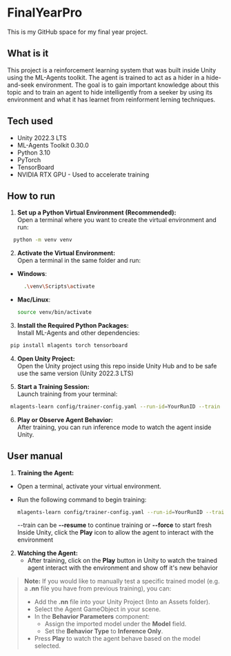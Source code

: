 # FinalYearPro
This is my GitHub space for my final year project.

## What is it
This project is a reinforcement learning system that was built inside Unity using the ML-Agents toolkit. The agent is trained to act as a hider in a hide-and-seek environment. The goal is to gain important knowledge about this topic and to train an agent to hide intelligently from a seeker by using its environment and what it has learnet from reinforment lerning techniques.

## Tech used 
- Unity 2022.3 LTS
- ML-Agents Toolkit 0.30.0
- Python 3.10
- PyTorch
- TensorBoard
- NVIDIA RTX GPU - Used to accelerate training
  
## How to run
 1. **Set up a Python Virtual Environment (Recommended):**
 <br> Open a terminal where you want to create the virtual environment and run:
  ```bash
    python -m venv venv
  ```
 2. **Activate the Virtual Environment:**  
   Open a terminal in the same folder and run:
   - **Windows**:
     ```bash
       .\venv\Scripts\activate
     ```
   - **Mac/Linux**:
     ```bash
     source venv/bin/activate
     ```
 3. **Install the Required Python Packages:**
<br> Install ML-Agents and other dependencies:
 ```bash
  pip install mlagents torch tensorboard
  ```
 4. **Open Unity Project:**
<br> Open the Unity project using this repo inside Unity Hub and to be safe use the same version (Unity 2022.3 LTS)

 5. **Start a Training Session:**
 <br> Launch training from your terminal:
  ```bash
   mlagents-learn config/trainer-config.yaml --run-id=YourRunID --train
   ```
 6. **Play or Observe Agent Behavior:**
 <br> After training, you can run inference mode to watch the agent inside Unity.

## User manual

1. **Training the Agent:**

- Open a terminal, activate your virtual environment.
- Run the following command to begin training:

  ```bash
  mlagents-learn config/trainer-config.yaml --run-id=YourRunID --train 
  ```
  --train can be **--resume** to continue training or **--force** to start fresh
  <br> Inside Unity, click the **Play** icon to allow the agent to interact with the environment
  
 2. **Watching the Agent:**
    - After training, click on the **Play** button in Unity to watch the trained agent interact with the environment and show off it's new behavior
      
>**Note:**
> If you would like to manually test a specific trained model (e.g. a **.nn** file you have from previous training), you can: 
> - Add the **.nn** file into your Unity Project (Into an Assets folder).
> - Select the Agent GameObject in your scene.
> - In the **Behavior Parameters** component:
>   - Assign the imported model under the **Model** field.
>   - Set the **Behavior Type** to **Inference Only**.
> - Press **Play** to watch the agent behave based on the model selected. 
